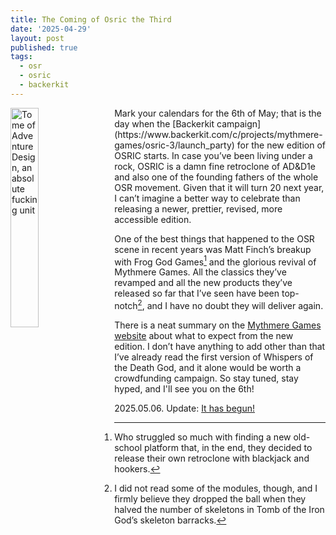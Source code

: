 ```yaml
---
title: The Coming of Osric the Third
date: '2025-04-29'
layout: post
published: true
tags:
  - osr
  - osric
  - backerkit
---
```

<img src="https://vorpalmace.github.io/images/toad.jpg" alt="Tome of Adventure Design, an absolute fucking unit" style="float: left; width: 30%; margin-right: 15px;"/>
Mark your calendars for the 6th of May; that is the day when the [Backerkit campaign](https://www.backerkit.com/c/projects/mythmere-games/osric-3/launch_party) for the new edition of OSRIC starts. In case you’ve been living under a rock, OSRIC is a damn fine retroclone of AD&D1e and also one of the founding fathers of the whole OSR movement. Given that it will turn 20 next year, I can’t imagine a better way to celebrate than releasing a newer, prettier, revised, more accessible edition.

One of the best things that happened to the OSR scene in recent years was Matt Finch’s breakup with Frog God Games[^1] and the glorious revival of Mythmere Games. All the classics they’ve revamped and all the new products they’ve released so far that I’ve seen have been top-notch[^2], and I have no doubt they will deliver again.

<!--img src="https://vorpalmace.github.io/images/toad.jpg" alt="Tome of Adventure Design, an absolute fucking unit" style="display: block; width: 50%; margin-right: auto; margin-left: auto; text-align: center;"/-->

There is a neat summary on the [Mythmere Games website](https://www.mythmeregames.com/blogs/news/osric-3-0) about what to expect from the new edition. I don’t have anything to add other than that I’ve already read the first version of Whispers of the Death God, and it alone would be worth a crowdfunding campaign. So stay tuned, stay hyped, and I'll see you on the 6th!

2025.05.06. Update: [It has begun!](https://www.backerkit.com/c/projects/mythmere-games/osric-3)

[^1]: Who struggled so much with finding a new old-school platform that, in the end, they decided to release their own retroclone with blackjack and hookers.

[^2]: I did not read some of the modules, though, and I firmly believe they dropped the ball when they halved the number of skeletons in Tomb of the Iron God’s skeleton barracks.
